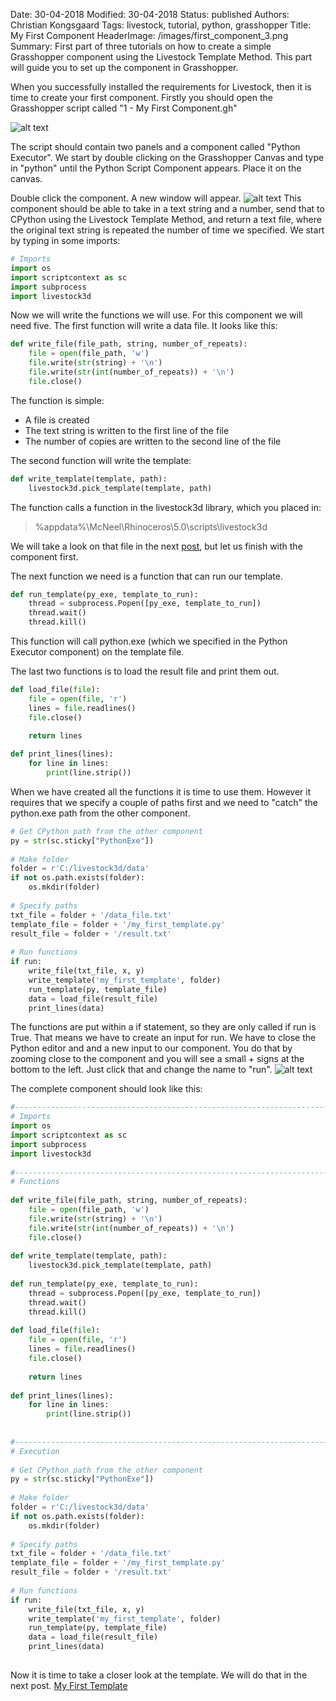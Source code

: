 Date: 30-04-2018
Modified: 30-04-2018
Status: published
Authors: Christian Kongsgaard
Tags: livestock, tutorial, python, grasshopper
Title: My First Component
HeaderImage: /images/first_component_3.png
Summary: First part of three tutorials on how to create a simple Grasshopper component using the Livestock Template Method. This part will guide you to set up the component in Grasshopper. 
 

When you successfully installed the requirements for Livestock, then it is time to create your first component.
Firstly you should open the Grasshopper script called "1 - My First Component.gh"

![alt text]({filename}/images/first_component_1.png)

The script should contain two panels and a component called "Python Executor".
We start by double clicking on the Grasshopper Canvas and type in "python" until the Python Script Component appears. 
Place it on the canvas.

Double click the component. A new window will appear.
![alt text]({filename}/images/first_component_3.png)
This component should be able to take in a text string and a number, send that to CPython using the Livestock Template Method,
and return a text file, where the original text string is repeated the number of time we specified.
We start by typing in some imports:

```python
# Imports
import os
import scriptcontext as sc
import subprocess
import livestock3d
```                 

Now we will write the functions we will use. For this component we will need five.
The first function will write a data file. It looks like this:

```python
def write_file(file_path, string, number_of_repeats):
    file = open(file_path, 'w')
    file.write(str(string) + '\n')
    file.write(str(int(number_of_repeats)) + '\n')
    file.close()
```                       

The function is simple:

* A file is created
* The text string is written to the first line of the file
* The number of copies are written to the second line of the file

The second function will write the template:

```python
def write_template(template, path):
    livestock3d.pick_template(template, path)
```             

The function calls a function in the livestock3d library, which you placed in:
> %appdata%\McNeel\Rhinoceros\5.0\scripts\livestock3d

We will take a look on that file in the next [post]({filename}/posts/first_template.md), but let us finish with the component first.

The next function we need is a function that can run our template.
```python
def run_template(py_exe, template_to_run):
    thread = subprocess.Popen([py_exe, template_to_run])
    thread.wait()
    thread.kill()
```               

This function will call python.exe (which we specified in the Python Executor component) on the template file.

The last two functions is to load the result file and print them out.
```python
def load_file(file):
    file = open(file, 'r')
    lines = file.readlines()
    file.close()
    
    return lines

def print_lines(lines):
    for line in lines:
        print(line.strip())
```   

When we have created all the functions it is time to use them. However it requires that we specify a couple of paths first
and we need to "catch" the python.exe path from the other component.        
```python
# Get CPython path from the other component
py = str(sc.sticky["PythonExe"])
 
# Make folder
folder = r'C:/livestock3d/data'
if not os.path.exists(folder):
    os.mkdir(folder)
 
# Specify paths 
txt_file = folder + '/data_file.txt'
template_file = folder + '/my_first_template.py'
result_file = folder + '/result.txt'
 
# Run functions
if run:
    write_file(txt_file, x, y)
    write_template('my_first_template', folder)
    run_template(py, template_file)
    data = load_file(result_file)
    print_lines(data)  
```               

The functions are put within a if statement, so they are only called if run is True. That means we have to create
an input for run. We have to close the Python editor and and a new input to our component.
You do that by zooming close to the component and you will see a small + signs at the bottom to the left.
Just click that and change the name to "run".
![alt text]({filename}/images/first_component_4.png)

The complete component should look like this:

```python
#------------------------------------------------------------------------------#
# Imports
import os
import scriptcontext as sc
import subprocess
import livestock3d
 
#------------------------------------------------------------------------------#
# Functions
 
def write_file(file_path, string, number_of_repeats):
    file = open(file_path, 'w')
    file.write(str(string) + '\n')
    file.write(str(int(number_of_repeats)) + '\n')
    file.close()
 
def write_template(template, path):
    livestock3d.pick_template(template, path)
 
def run_template(py_exe, template_to_run):
    thread = subprocess.Popen([py_exe, template_to_run])
    thread.wait()
    thread.kill()
    
def load_file(file):
    file = open(file, 'r')
    lines = file.readlines()
    file.close()
    
    return lines
 
def print_lines(lines):
    for line in lines:
        print(line.strip())
        
        
#------------------------------------------------------------------------------#
# Execution
 
# Get CPython path from the other component
py = str(sc.sticky["PythonExe"])
 
# Make folder
folder = r'C:/livestock3d/data'
if not os.path.exists(folder):
    os.mkdir(folder)
 
# Specify paths 
txt_file = folder + '/data_file.txt'
template_file = folder + '/my_first_template.py'
result_file = folder + '/result.txt'
 
# Run functions
if run:
    write_file(txt_file, x, y)
    write_template('my_first_template', folder)
    run_template(py, template_file)
    data = load_file(result_file)
    print_lines(data)
     
```                          

Now it is time to take a closer look at the template. We will do that in the next post.
[My First Template]({filename}/posts/first_template.md)